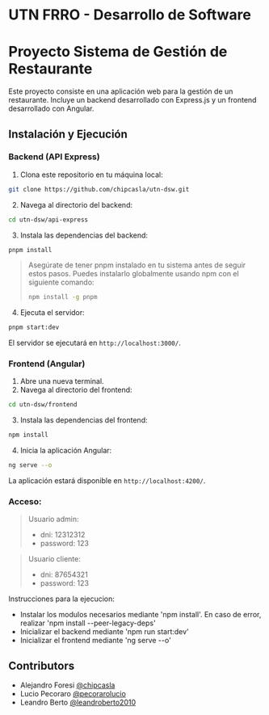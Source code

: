# UTN FRRO - Desarrollo de Software
# Proyecto Sistema de Gestión de Restaurante

Este proyecto consiste en una aplicación web para la gestión de un restaurante. Incluye un backend desarrollado con Express.js y un frontend desarrollado con Angular.

## Instalación y Ejecución

### Backend (API Express)

1. Clona este repositorio en tu máquina local:
```bash
git clone https://github.com/chipcasla/utn-dsw.git
```

2. Navega al directorio del backend:
```bash
cd utn-dsw/api-express
```
3. Instala las dependencias del backend:
```bash
pnpm install
```
> Asegúrate de tener pnpm instalado en tu sistema antes de seguir estos pasos. Puedes instalarlo globalmente usando npm con el siguiente comando:
> ```bash
> npm install -g pnpm
>  ```
4. Ejecuta el servidor:
```bash
pnpm start:dev
```
El servidor se ejecutará en `http://localhost:3000/`.

### Frontend (Angular)

1. Abre una nueva terminal.
2. Navega al directorio del frontend:
```bash
cd utn-dsw/frontend
```
3. Instala las dependencias del frontend:
```bash
npm install
```
4. Inicia la aplicación Angular:
```bash
ng serve --o
```
La aplicación estará disponible en `http://localhost:4200/`.
 
### Acceso:
> Usuario admin:
> - dni: 12312312
> - password: 123

> Usuario cliente:
> - dni: 87654321
> - password: 123

Instrucciones para la ejecucion:
- Instalar los modulos necesarios mediante 'npm install'. En caso de error, realizar 'npm install --peer-legacy-deps'
- Inicializar el backend mediante 'npm run start:dev'
- Inicializar el frontend mediante 'ng serve --o'

Contributors
--------------------

- Alejandro Foresi [@chipcasla](https://github.com/chipcasla)
- Lucio Pecoraro [@pecorarolucio](https://github.com/pecorarolucio)
- Leandro Berto [@leandroberto2010](https://github.com/leandroberto2010)
